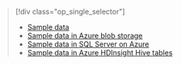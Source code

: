 > [!div class="op_single_selector"]
> 
> * [Sample data](../articles/machine-learning/machine-learning-data-science-sample-data.md)
> * [Sample data in Azure blob storage](../articles/machine-learning/machine-learning-data-science-sample-data-blob.md)
> * [Sample data in SQL Server on Azure](../articles/machine-learning/machine-learning-data-science-sample-data-sql-server.md)
> * [Sample data in Azure HDInsight Hive tables](../articles/machine-learning/machine-learning-data-science-sample-data-hive.md)
> 
> 

